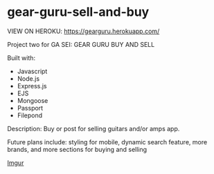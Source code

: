 # gear-guru-sell-and-buy

VIEW ON HEROKU:
https://gearguru.herokuapp.com/

Project two for GA SEI: GEAR GURU BUY AND SELL

Built with:

* Javascript
* Node.js
* Express.js
* EJS
* Mongoose
* Passport
* Filepond

Description: 
Buy or post for selling guitars and/or amps app.

Future plans include:
styling for mobile,
dynamic search feature,
more brands, and more sections for buying and selling

[Imgur](https://imgur.com/syFdeUd)

